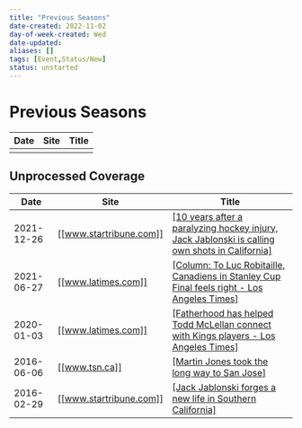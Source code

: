 ```yaml
---
title: "Previous Seasons"
date-created: 2022-11-02
day-of-week-created: Wed
date-updated: 
aliases: []
tags: [Event,Status/New]
status: unstarted
---
```


# Previous Seasons
| Date | Site | Title |
| ---- | ---- | ----- |
|      |      |       |



## Unprocessed Coverage
| Date | Site | Title |
| ---- | ---- | ----- |
| 2021-12-26 | [[www.startribune.com]] | [[10 years after a paralyzing hockey injury, Jack Jablonski is calling own shots in California]](https://www.startribune.com/jack-jablonski-paralyzing-hockey-injury-minnesota-los-angeles-kings-10-years-ago/600130293/) |
| 2021-06-27 | [[www.latimes.com]] | [[Column: To Luc Robitaille, Canadiens in Stanley Cup Final feels right - Los Angeles Times]](https://www.latimes.com/sports/hockey/story/2021-06-27/stanley-cup-canadiens-elliott) |
| 2020-01-03 | [[www.latimes.com]] | [[Fatherhood has helped Todd McLellan connect with Kings players - Los Angeles Times]](https://www.latimes.com/sports/hockey/story/2020-01-03/fatherhood-todd-mclellan-sons-kings-fatherhood-connect-players-nhl) |
| 2016-06-06 | [[www.tsn.ca]] | [[Martin Jones took the long way to San Jose]](https://www.tsn.ca/talent/martin-jones-took-the-long-way-to-san-jose-1.502329) |
| 2016-02-29 | [[www.startribune.com]] | [[Jack Jablonski forges a new life in Southern California]](https://www.startribune.com/jack-jablonski-forges-a-new-life-in-southern-california/370350271/) |



